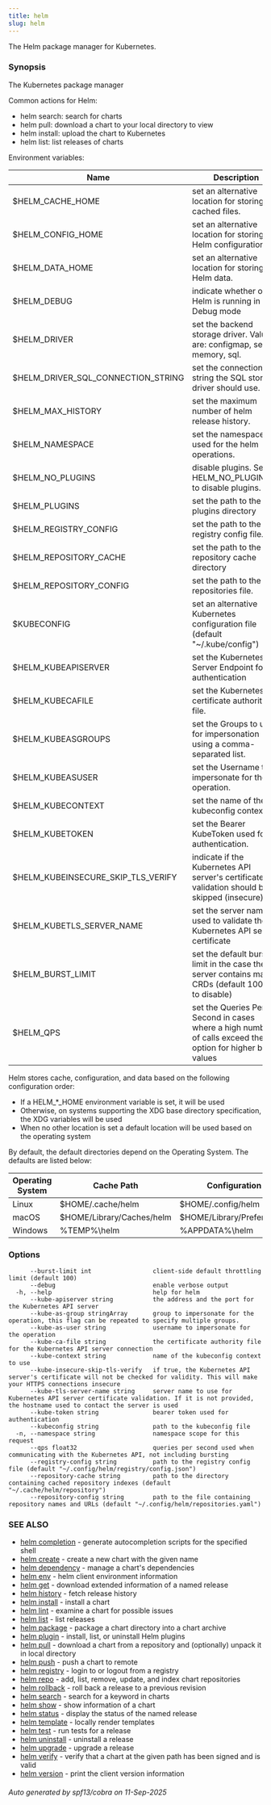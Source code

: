 ```yaml
---
title: helm
slug: helm
---
```

The Helm package manager for Kubernetes.

### Synopsis

The Kubernetes package manager

Common actions for Helm:

- helm search:    search for charts
- helm pull:      download a chart to your local directory to view
- helm install:   upload the chart to Kubernetes
- helm list:      list releases of charts

Environment variables:

| Name                               | Description                                                                                                |
|------------------------------------|------------------------------------------------------------------------------------------------------------|
| $HELM_CACHE_HOME                   | set an alternative location for storing cached files.                                                      |
| $HELM_CONFIG_HOME                  | set an alternative location for storing Helm configuration.                                                |
| $HELM_DATA_HOME                    | set an alternative location for storing Helm data.                                                         |
| $HELM_DEBUG                        | indicate whether or not Helm is running in Debug mode                                                      |
| $HELM_DRIVER                       | set the backend storage driver. Values are: configmap, secret, memory, sql.                                |
| $HELM_DRIVER_SQL_CONNECTION_STRING | set the connection string the SQL storage driver should use.                                               |
| $HELM_MAX_HISTORY                  | set the maximum number of helm release history.                                                            |
| $HELM_NAMESPACE                    | set the namespace used for the helm operations.                                                            |
| $HELM_NO_PLUGINS                   | disable plugins. Set HELM_NO_PLUGINS=1 to disable plugins.                                                 |
| $HELM_PLUGINS                      | set the path to the plugins directory                                                                      |
| $HELM_REGISTRY_CONFIG              | set the path to the registry config file.                                                                  |
| $HELM_REPOSITORY_CACHE             | set the path to the repository cache directory                                                             |
| $HELM_REPOSITORY_CONFIG            | set the path to the repositories file.                                                                     |
| $KUBECONFIG                        | set an alternative Kubernetes configuration file (default "~/.kube/config")                                |
| $HELM_KUBEAPISERVER                | set the Kubernetes API Server Endpoint for authentication                                                  |
| $HELM_KUBECAFILE                   | set the Kubernetes certificate authority file.                                                             |
| $HELM_KUBEASGROUPS                 | set the Groups to use for impersonation using a comma-separated list.                                      |
| $HELM_KUBEASUSER                   | set the Username to impersonate for the operation.                                                         |
| $HELM_KUBECONTEXT                  | set the name of the kubeconfig context.                                                                    |
| $HELM_KUBETOKEN                    | set the Bearer KubeToken used for authentication.                                                          |
| $HELM_KUBEINSECURE_SKIP_TLS_VERIFY | indicate if the Kubernetes API server's certificate validation should be skipped (insecure)                |
| $HELM_KUBETLS_SERVER_NAME          | set the server name used to validate the Kubernetes API server certificate                                 |
| $HELM_BURST_LIMIT                  | set the default burst limit in the case the server contains many CRDs (default 100, -1 to disable)         |
| $HELM_QPS                          | set the Queries Per Second in cases where a high number of calls exceed the option for higher burst values |

Helm stores cache, configuration, and data based on the following configuration order:

- If a HELM_*_HOME environment variable is set, it will be used
- Otherwise, on systems supporting the XDG base directory specification, the XDG variables will be used
- When no other location is set a default location will be used based on the operating system

By default, the default directories depend on the Operating System. The defaults are listed below:

| Operating System | Cache Path                | Configuration Path             | Data Path               |
|------------------|---------------------------|--------------------------------|-------------------------|
| Linux            | $HOME/.cache/helm         | $HOME/.config/helm             | $HOME/.local/share/helm |
| macOS            | $HOME/Library/Caches/helm | $HOME/Library/Preferences/helm | $HOME/Library/helm      |
| Windows          | %TEMP%\helm               | %APPDATA%\helm                 | %APPDATA%\helm          |


### Options

```
      --burst-limit int                 client-side default throttling limit (default 100)
      --debug                           enable verbose output
  -h, --help                            help for helm
      --kube-apiserver string           the address and the port for the Kubernetes API server
      --kube-as-group stringArray       group to impersonate for the operation, this flag can be repeated to specify multiple groups.
      --kube-as-user string             username to impersonate for the operation
      --kube-ca-file string             the certificate authority file for the Kubernetes API server connection
      --kube-context string             name of the kubeconfig context to use
      --kube-insecure-skip-tls-verify   if true, the Kubernetes API server's certificate will not be checked for validity. This will make your HTTPS connections insecure
      --kube-tls-server-name string     server name to use for Kubernetes API server certificate validation. If it is not provided, the hostname used to contact the server is used
      --kube-token string               bearer token used for authentication
      --kubeconfig string               path to the kubeconfig file
  -n, --namespace string                namespace scope for this request
      --qps float32                     queries per second used when communicating with the Kubernetes API, not including bursting
      --registry-config string          path to the registry config file (default "~/.config/helm/registry/config.json")
      --repository-cache string         path to the directory containing cached repository indexes (default "~/.cache/helm/repository")
      --repository-config string        path to the file containing repository names and URLs (default "~/.config/helm/repositories.yaml")
```

### SEE ALSO

* [helm completion](helm_completion.md)	 - generate autocompletion scripts for the specified shell
* [helm create](helm_create.md)	 - create a new chart with the given name
* [helm dependency](helm_dependency.md)	 - manage a chart's dependencies
* [helm env](helm_env.md)	 - helm client environment information
* [helm get](helm_get.md)	 - download extended information of a named release
* [helm history](helm_history.md)	 - fetch release history
* [helm install](helm_install.md)	 - install a chart
* [helm lint](helm_lint.md)	 - examine a chart for possible issues
* [helm list](helm_list.md)	 - list releases
* [helm package](helm_package.md)	 - package a chart directory into a chart archive
* [helm plugin](helm_plugin.md)	 - install, list, or uninstall Helm plugins
* [helm pull](helm_pull.md)	 - download a chart from a repository and (optionally) unpack it in local directory
* [helm push](helm_push.md)	 - push a chart to remote
* [helm registry](helm_registry.md)	 - login to or logout from a registry
* [helm repo](helm_repo.md)	 - add, list, remove, update, and index chart repositories
* [helm rollback](helm_rollback.md)	 - roll back a release to a previous revision
* [helm search](helm_search.md)	 - search for a keyword in charts
* [helm show](helm_show.md)	 - show information of a chart
* [helm status](helm_status.md)	 - display the status of the named release
* [helm template](helm_template.md)	 - locally render templates
* [helm test](helm_test.md)	 - run tests for a release
* [helm uninstall](helm_uninstall.md)	 - uninstall a release
* [helm upgrade](helm_upgrade.md)	 - upgrade a release
* [helm verify](helm_verify.md)	 - verify that a chart at the given path has been signed and is valid
* [helm version](helm_version.md)	 - print the client version information

###### Auto generated by spf13/cobra on 11-Sep-2025
